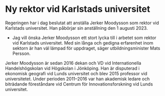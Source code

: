 # Ny rektor vid Karlstads universitet

Regeringen har i dag beslutat att anställa Jerker Moodysson som rektor vid Karlstads universitet. Han påbörjar sin anställning den 1 augusti 2023.

- Jag vill önska Jerker Moodysson ett stort lycka till i arbetet som rektor vid Karlstads universitet. Med sin långa och gedigna erfarenhet inom sektorn är han väl lämpad för uppdraget, säger utbildningsminister Mats Persson.

Jerker Moodysson är sedan 2016 dekan och VD vid Internationella Handelshögskolan vid Högskolan i Jönköping. Han är disputerad i ekonomisk geografi vid Lunds universitet och blev 2015 professor vid universitetet. Under perioden 2011–2016 var han akademisk ledare och biträdande föreståndare vid Centrum för Innovationsforskning vid Lunds universitet.
